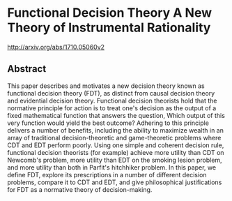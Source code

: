 # Functional Decision Theory A New Theory of Instrumental Rationality
http://arxiv.org/abs/1710.05060v2
## Abstract
This paper describes and motivates a new decision theory known as functional decision theory (FDT), as distinct from causal decision theory and evidential decision theory. Functional decision theorists hold that the normative principle for action is to treat one's decision as the output of a fixed mathematical function that answers the question, Which output of this very function would yield the best outcome? Adhering to this principle delivers a number of benefits, including the ability to maximize wealth in an array of traditional decision-theoretic and game-theoretic problems where CDT and EDT perform poorly. Using one simple and coherent decision rule, functional decision theorists (for example) achieve more utility than CDT on Newcomb's problem, more utility than EDT on the smoking lesion problem, and more utility than both in Parfit's hitchhiker problem. In this paper, we define FDT, explore its prescriptions in a number of different decision problems, compare it to CDT and EDT, and give philosophical justifications for FDT as a normative theory of decision-making.